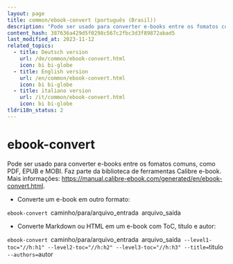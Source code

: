 ```yaml
---
layout: page
title: common/ebook-convert (português (Brasil))
description: "Pode ser usado para converter e-books entre os fomatos comuns, como PDF, EPUB e MOBI."
content_hash: 387636a429d5f0298c567c2fbc3d3f89872abad5
last_modified_at: 2023-11-12
related_topics:
  - title: Deutsch version
    url: /de/common/ebook-convert.html
    icon: bi bi-globe
  - title: English version
    url: /en/common/ebook-convert.html
    icon: bi bi-globe
  - title: italiano version
    url: /it/common/ebook-convert.html
    icon: bi bi-globe
tldri18n_status: 2
---
```

# ebook-convert

Pode ser usado para converter e-books entre os fomatos comuns, como PDF, EPUB e MOBI.
Faz parte da biblioteca de ferramentas Calibre e-book.
Mais informações: <https://manual.calibre-ebook.com/generated/en/ebook-convert.html>.

- Converte um e-book em outro formato:

`ebook-convert `<span class="tldr-var badge badge-pill bg-dark-lm bg-white-dm text-white-lm text-dark-dm font-weight-bold">caminho/para/arquivo_entrada</span>` `<span class="tldr-var badge badge-pill bg-dark-lm bg-white-dm text-white-lm text-dark-dm font-weight-bold">arquivo_saída</span>

- Converte Markdown ou HTML em um e-book com ToC, título e autor:

`ebook-convert `<span class="tldr-var badge badge-pill bg-dark-lm bg-white-dm text-white-lm text-dark-dm font-weight-bold">caminho/para/arquivo_entrada</span>` `<span class="tldr-var badge badge-pill bg-dark-lm bg-white-dm text-white-lm text-dark-dm font-weight-bold">arquivo_saída</span>` --level1-toc="//h:h1" --level2-toc="//h:h2" --level3-toc="//h:h3" --title=`<span class="tldr-var badge badge-pill bg-dark-lm bg-white-dm text-white-lm text-dark-dm font-weight-bold">titulo</span>` --authors=`<span class="tldr-var badge badge-pill bg-dark-lm bg-white-dm text-white-lm text-dark-dm font-weight-bold">autor</span>
